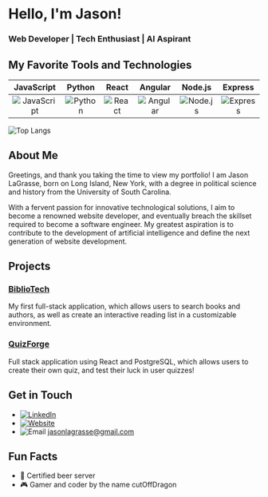 # Hello, I'm Jason!

### Web Developer | Tech Enthusiast | AI Aspirant

## My Favorite Tools and Technologies
| JavaScript | Python | React | Angular | Node.js | Express |
|:----------:|:------:|:-----:|:-------:|:-------:|:-------:|
| ![JavaScript](https://img.shields.io/badge/JavaScript-F7DF1E?style=for-the-badge&logo=javascript&logoColor=black) | ![Python](https://img.shields.io/badge/Python-3776AB?style=for-the-badge&logo=python&logoColor=white) | ![React](https://img.shields.io/badge/React-61DAFB?style=for-the-badge&logo=react&logoColor=black) | ![Angular](https://img.shields.io/badge/Angular-DD0031?style=for-the-badge&logo=angular&logoColor=white) | ![Node.js](https://img.shields.io/badge/Node.js-339933?style=for-the-badge&logo=nodedotjs&logoColor=white) | ![Express](https://img.shields.io/badge/Express-000000?style=for-the-badge&logo=express&logoColor=white) |

![Top Langs](https://github-readme-stats.vercel.app/api/top-langs/?username=Cutoffdragon&layout=compact&theme=radical)

## About Me
Greetings, and thank you taking the time to view my portfolio! I am Jason LaGrasse, born on Long Island, New York, with a degree in political science and history from the University of South Carolina.

With a fervent passion for innovative technological solutions, I aim to become a renowned website developer, and eventually breach the skillset required to become a software engineer. My greatest aspiration is to contribute to the development of artificial intelligence and define the next generation of website development.

## Projects
### [BiblioTech](https://github.com/Cutoffdragon/BiblioTech)
My first full-stack application, which allows users to search books and authors, as well as create an interactive reading list in a customizable environment.

### [QuizForge](https://github.com/Cutoffdragon/QuizForge)
Full stack application using React and PostgreSQL, which allows users to create their own quiz, and test their luck in user quizzes!

## Get in Touch
- [![LinkedIn](https://img.shields.io/badge/LinkedIn-0A66C2?style=for-the-badge&logo=linkedin&logoColor=white)](https://www.linkedin.com/in/jason-lagrasse-a202a331a/)
- [![Website](https://img.shields.io/badge/Website-4285F4?style=for-the-badge&logo=google-chrome&logoColor=white)](https://www.cutoffdragon.com)
- ![Email](https://img.shields.io/badge/Email-D14836?style=for-the-badge&logo=gmail&logoColor=white) jasonlagrasse@gmail.com

## Fun Facts
- 🍻 Certified beer server
- 🎮 Gamer and coder by the name cutOffDragon
